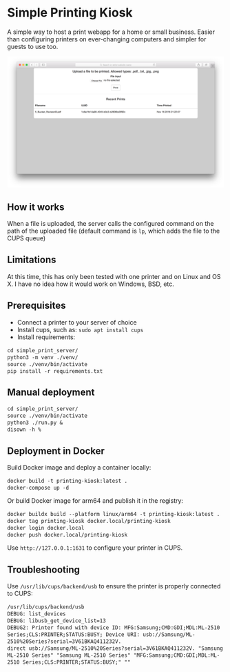 # Simple Printing Kiosk

A simple way to host a print webapp for a home or small business. Easier than configuring printers on ever-changing computers and simpler for guests to use too. 

<img src="screenshot.png">

## How it works

When a file is uploaded, the server calls the configured command on the path of the uploaded file (default command is `lp`, which adds the file to the CUPS queue)


## Limitations

At this time, this has only been tested with one printer and on Linux and OS X. I have no idea how it would work on Windows, BSD, etc.


## Prerequisites
 
 * Connect a printer to your server of choice
 * Install cups, such as: `sudo apt install cups`
 * Install requirements:

```
cd simple_print_server/
python3 -m venv ./venv/
source ./venv/bin/activate
pip install -r requirements.txt
```


## Manual deployment

```
cd simple_print_server/
source ./venv/bin/activate
python3 ./run.py &
disown -h %
```


## Deployment in Docker

Build Docker image and deploy a container locally:

```
docker build -t printing-kiosk:latest .
docker-compose up -d
```

Or build Docker image for arm64 and publish it in the registry:

```
docker buildx build --platform linux/arm64 -t printing-kiosk:latest .
docker tag printing-kiosk docker.local/printing-kiosk
docker login docker.local
docker push docker.local/printing-kiosk
```

Use `http://127.0.0.1:1631` to configure your printer in CUPS.

## Troubleshooting

Use `/usr/lib/cups/backend/usb` to ensure the printer is properly connected to CUPS:

```
/usr/lib/cups/backend/usb
DEBUG: list_devices 
DEBUG: libusb_get_device_list=13 
DEBUG2: Printer found with device ID: MFG:Samsung;CMD:GDI;MDL:ML-2510 Series;CLS:PRINTER;STATUS:BUSY; Device URI: usb://Samsung/ML-2510%20Series?serial=3V61BKAQ411232V. 
direct usb://Samsung/ML-2510%20Series?serial=3V61BKAQ411232V. "Samsung ML-2510 Series" "Samsung ML-2510 Series" "MFG:Samsung;CMD:GDI;MDL:ML-2510 Series;CLS:PRINTER;STATUS:BUSY;" "" 
```

